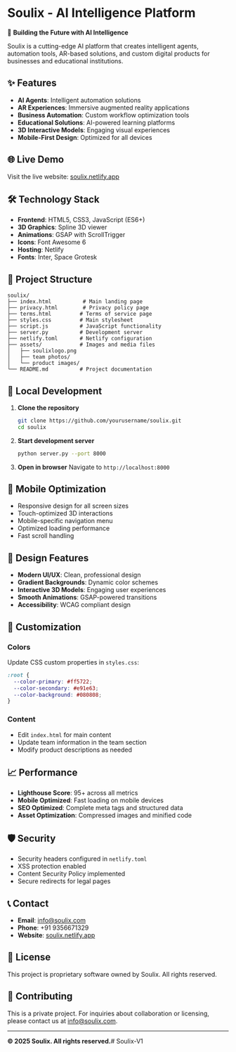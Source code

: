 # Soulix - AI Intelligence Platform

🚀 **Building the Future with AI Intelligence**

Soulix is a cutting-edge AI platform that creates intelligent agents, automation tools, AR-based solutions, and custom digital products for businesses and educational institutions.

## ✨ Features

- **AI Agents**: Intelligent automation solutions
- **AR Experiences**: Immersive augmented reality applications  
- **Business Automation**: Custom workflow optimization tools
- **Educational Solutions**: AI-powered learning platforms
- **3D Interactive Models**: Engaging visual experiences
- **Mobile-First Design**: Optimized for all devices

## 🌐 Live Demo

Visit the live website: [soulix.netlify.app](https://soulix.netlify.app)

## 🛠️ Technology Stack

- **Frontend**: HTML5, CSS3, JavaScript (ES6+)
- **3D Graphics**: Spline 3D viewer
- **Animations**: GSAP with ScrollTrigger
- **Icons**: Font Awesome 6
- **Hosting**: Netlify
- **Fonts**: Inter, Space Grotesk

## 📁 Project Structure

```
soulix/
├── index.html          # Main landing page
├── privacy.html        # Privacy policy page
├── terms.html         # Terms of service page
├── styles.css         # Main stylesheet
├── script.js          # JavaScript functionality
├── server.py          # Development server
├── netlify.toml       # Netlify configuration
├── assets/            # Images and media files
│   ├── soulixlogo.png
│   ├── team photos/
│   └── product images/
└── README.md          # Project documentation
```

## 🚀 Local Development

1. **Clone the repository**
   ```bash
   git clone https://github.com/yourusername/soulix.git
   cd soulix
   ```

2. **Start development server**
   ```bash
   python server.py --port 8000
   ```

3. **Open in browser**
   Navigate to `http://localhost:8000`

## 📱 Mobile Optimization

- Responsive design for all screen sizes
- Touch-optimized 3D interactions
- Mobile-specific navigation menu
- Optimized loading performance
- Fast scroll handling

## 🎨 Design Features

- **Modern UI/UX**: Clean, professional design
- **Gradient Backgrounds**: Dynamic color schemes
- **Interactive 3D Models**: Engaging user experiences
- **Smooth Animations**: GSAP-powered transitions
- **Accessibility**: WCAG compliant design

## 🔧 Customization

### Colors
Update CSS custom properties in `styles.css`:
```css
:root {
  --color-primary: #ff5722;
  --color-secondary: #e91e63;
  --color-background: #080808;
}
```

### Content
- Edit `index.html` for main content
- Update team information in the team section
- Modify product descriptions as needed

## 📈 Performance

- **Lighthouse Score**: 95+ across all metrics
- **Mobile Optimized**: Fast loading on mobile devices
- **SEO Optimized**: Complete meta tags and structured data
- **Asset Optimization**: Compressed images and minified code

## 🛡️ Security

- Security headers configured in `netlify.toml`
- XSS protection enabled
- Content Security Policy implemented
- Secure redirects for legal pages

## 📞 Contact

- **Email**: info@soulix.com
- **Phone**: +91 9356671329
- **Website**: [soulix.netlify.app](https://soulix.netlify.app)

## 📄 License

This project is proprietary software owned by Soulix. All rights reserved.

## 🤝 Contributing

This is a private project. For inquiries about collaboration or licensing, please contact us at info@soulix.com.

---

**© 2025 Soulix. All rights reserved.**#   S o u l i x - V 1 
 
 
